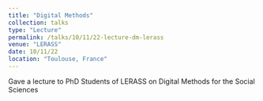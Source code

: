 ```yaml
---
title: "Digital Methods"
collection: talks
type: "Lecture"
permalink: /talks/10/11/22-lecture-dm-lerass
venue: "LERASS"
date: 10/11/22
location: "Toulouse, France"
---
```


Gave a lecture to PhD Students of LERASS on Digital Methods for the Social Sciences
